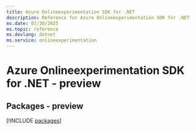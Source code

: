 ```yaml
---
title: Azure Onlineexperimentation SDK for .NET
description: Reference for Azure Onlineexperimentation SDK for .NET
ms.date: 07/30/2025
ms.topic: reference
ms.devlang: dotnet
ms.service: onlineexperimentation
---
```

# Azure Onlineexperimentation SDK for .NET - preview
## Packages - preview
[!INCLUDE [packages](onlineexperimentation-index.md)]